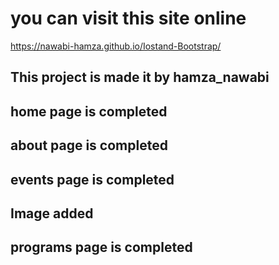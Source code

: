 # you can visit this site online 
https://nawabi-hamza.github.io/Iostand-Bootstrap/
## This project is made it by hamza_nawabi
## home page is completed
## about page is completed
## events page is completed 
## Image added
## programs page is completed
